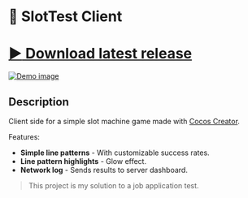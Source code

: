 # :slot_machine: SlotTest Client

# [:arrow_forward: Download latest release](https://github.com/FlavioFS/slot-test-client/releases)
[![Demo image](https://i.postimg.cc/63NhrYJX/slotclientdemo.gif)](https://github.com/FlavioFS/slot-test-client/releases)

## Description
Client side for a simple slot machine game made with [Cocos Creator](https://www.cocos.com/en/products#CocosCreator).

Features:
 - **Simple line patterns** - With customizable success rates.
 - **Line pattern highlights** - Glow effect.
 - **Network log** - Sends results to server dashboard.

> This project is my solution to a job application test.